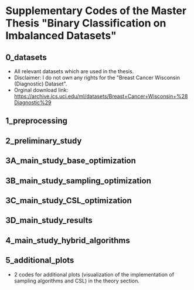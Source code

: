 # Supplementary Codes of the Master Thesis "Binary Classification on Imbalanced Datasets"

## 0_datasets
- All relevant datasets which are used in the thesis.
- Disclaimer: I do not own any rights for the "Breast Cancer Wisconsin (Diagnostic) Dataset".
- Orginal download link: https://archive.ics.uci.edu/ml/datasets/Breast+Cancer+Wisconsin+%28Diagnostic%29

## 1_preprocessing

## 2_preliminary_study

## 3A_main_study_base_optimization

## 3B_main_study_sampling_optimization

## 3C_main_study_CSL_optimization

## 3D_main_study_results

## 4_main_study_hybrid_algorithms

## 5_additional_plots
- 2 codes for additional plots (visualization of the implementation of sampling algorithms and CSL) in the theory section.
